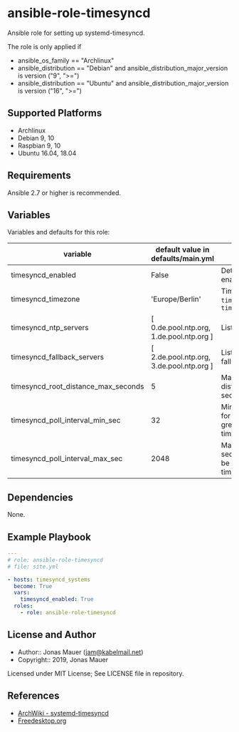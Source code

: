 # ansible-role-timesyncd

Ansible role for setting up systemd-timesyncd.

The role is only applied if

* ansible_os_family == "Archlinux"
* ansible_distribution == "Debian" and ansible_distribution_major_version is version ("9", ">=")
* ansible_distribution == "Ubuntu" and ansible_distribution_major_version is version ("16", ">=")

## Supported Platforms

* Archlinux
* Debian 9, 10
* Raspbian 9, 10
* Ubuntu 16.04, 18.04

## Requirements

Ansible 2.7 or higher is recommended.

## Variables

Variables and defaults for this role:

| variable | default value in defaults/main.yml | description |
| -------- | ---------------------------------- | ----------- |
| timesyncd_enabled | False | Determine whether role is enabled (True) or not (False) |
| timesyncd_timezone | 'Europe/Berlin' | Timezone for `timedatectl set-timezone`, see `timedatectl list-timezones` |
| timesyncd_ntp_servers | [ 0.de.pool.ntp.org, 1.de.pool.ntp.org ] | List of ntp servers |
| timesyncd_fallback_servers | [ 2.de.pool.ntp.org, 3.de.pool.ntp.org ] | List of ntp servers used as fallback |
| timesyncd_root_distance_max_seconds | 5 | Maximum acceptable root distance as time value (in seconds), default = 5 |
| timesyncd_poll_interval_min_sec | 32 | Minimum poll interval in seconds for ntp messages, must be greater than 16 and smaller than timesyncd_poll_interval_max_sec |
| timesyncd_poll_interval_max_sec | 2048 | Maximum poll interval in seconds for ntp messages, must be greater than timesyncd_poll_interval_min_sec |

## Dependencies

None.

## Example Playbook

```yaml
---
# role: ansible-role-timesyncd
# file: site.yml

- hosts: timesyncd_systems
  become: True
  vars:
    timesyncd_enabled: True
  roles:
    - role: ansible-role-timesyncd
```

## License and Author

* Author:: Jonas Mauer (<jam@kabelmail.net>)
* Copyright:: 2019, Jonas Mauer

Licensed under MIT License;
See LICENSE file in repository.

## References

* [ArchWiki - systemd-timesyncd](https://wiki.archlinux.org/index.php/systemd-timesyncd)
* [Freedesktop.org](https://www.freedesktop.org/software/systemd/man/timesyncd.conf.html)
